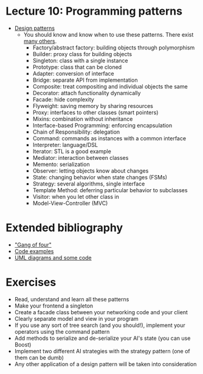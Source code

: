 # Lecture 10: Programming patterns

- [Design patterns](http://en.wikibooks.org/wiki/C%2B%2B_Programming/Code/Design_Patterns)
    - You should know and know when to use these patterns. There exist [many others](http://en.wikipedia.org/wiki/Software_design_pattern).
        - Factory/abstract factory: building objects through polymorphism
        - Builder: proxy class for building objects
        - Singleton: class with a single instance
        - Prototype: class that can be cloned
        - Adapter: conversion of interface
        - Bridge: separate API from implementation
        - Composite: treat compositing and individual objects the same
        - Decorator: attach functionality dynamically
        - Facade: hide complexity
        - Flyweight: saving memory by sharing resources
        - Proxy: interfaces to other classes (smart pointers)
        - Mixins: combination without inheritance
        - Interface-based Programming: enforcing encapsulation
        - Chain of Responsibility: delegation
        - Command: commands as instances with a common interface
        - Interpreter: language/DSL
        - Iterator: STL is a good example
        - Mediator: interaction between classes
        - Memento: serialization
        - Observer: letting objects know about changes
        - State: changing behavior when state changes (FSMs)
        - Strategy: several algorithms, single interface
        - Template Method: deferring particular behavior to subclasses
        - Visitor: when you let other class in
        - Model-View-Controller (MVC)

# Extended bibliography

- ["Gang of four"](http://en.wikipedia.org/wiki/Design_Patterns)
- [Code examples](http://calumgrant.net/patterns/)
- [UML diagrams and some code](http://www.oodesign.com/)

# Exercises

- Read, understand and learn all these patterns
- Make your frontend a singleton
- Create a facade class between your networking code and your client
- Clearly separate model and view in your program
- If you use any sort of tree search (and you should!), implement your operators using the command
  pattern
- Add methods to serialize and de-serialize your AI's state (you can use Boost)
- Implement two different AI strategies with the strategy pattern (one of them can be dumb)
- Any other application of a design pattern will be taken into consideration


